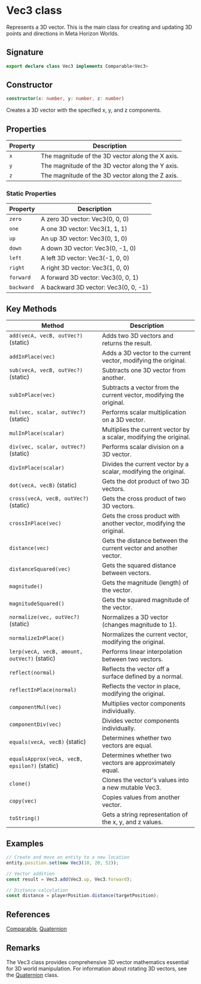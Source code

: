 # Vec3 class

Represents a 3D vector. This is the main class for creating and updating 3D points and directions in Meta Horizon Worlds.

## Signature

```typescript
export declare class Vec3 implements Comparable<Vec3>
```

## Constructor

```typescript
constructor(x: number, y: number, z: number)
```

Creates a 3D vector with the specified x, y, and z components.

## Properties

| Property | Description |
|----------|-------------|
| `x` | The magnitude of the 3D vector along the X axis. |
| `y` | The magnitude of the 3D vector along the Y axis. |
| `z` | The magnitude of the 3D vector along the Z axis. |

### Static Properties

| Property | Description |
|----------|-------------|
| `zero` | A zero 3D vector: Vec3(0, 0, 0) |
| `one` | A one 3D vector: Vec3(1, 1, 1) |
| `up` | An up 3D vector: Vec3(0, 1, 0) |
| `down` | A down 3D vector: Vec3(0, -1, 0) |
| `left` | A left 3D vector: Vec3(-1, 0, 0) |
| `right` | A right 3D vector: Vec3(1, 0, 0) |
| `forward` | A forward 3D vector: Vec3(0, 0, 1) |
| `backward` | A backward 3D vector: Vec3(0, 0, -1) |

## Key Methods

| Method | Description |
|--------|-------------|
| `add(vecA, vecB, outVec?)` (static) | Adds two 3D vectors and returns the result. |
| `addInPlace(vec)` | Adds a 3D vector to the current vector, modifying the original. |
| `sub(vecA, vecB, outVec?)` (static) | Subtracts one 3D vector from another. |
| `subInPlace(vec)` | Subtracts a vector from the current vector, modifying the original. |
| `mul(vec, scalar, outVec?)` (static) | Performs scalar multiplication on a 3D vector. |
| `mulInPlace(scalar)` | Multiplies the current vector by a scalar, modifying the original. |
| `div(vec, scalar, outVec?)` (static) | Performs scalar division on a 3D vector. |
| `divInPlace(scalar)` | Divides the current vector by a scalar, modifying the original. |
| `dot(vecA, vecB)` (static) | Gets the dot product of two 3D vectors. |
| `cross(vecA, vecB, outVec?)` (static) | Gets the cross product of two 3D vectors. |
| `crossInPlace(vec)` | Gets the cross product with another vector, modifying the original. |
| `distance(vec)` | Gets the distance between the current vector and another vector. |
| `distanceSquared(vec)` | Gets the squared distance between vectors. |
| `magnitude()` | Gets the magnitude (length) of the vector. |
| `magnitudeSquared()` | Gets the squared magnitude of the vector. |
| `normalize(vec, outVec?)` (static) | Normalizes a 3D vector (changes magnitude to 1). |
| `normalizeInPlace()` | Normalizes the current vector, modifying the original. |
| `lerp(vecA, vecB, amount, outVec?)` (static) | Performs linear interpolation between two vectors. |
| `reflect(normal)` | Reflects the vector off a surface defined by a normal. |
| `reflectInPlace(normal)` | Reflects the vector in place, modifying the original. |
| `componentMul(vec)` | Multiplies vector components individually. |
| `componentDiv(vec)` | Divides vector components individually. |
| `equals(vecA, vecB)` (static) | Determines whether two vectors are equal. |
| `equalsApprox(vecA, vecB, epsilon?)` (static) | Determines whether two vectors are approximately equal. |
| `clone()` | Clones the vector's values into a new mutable Vec3. |
| `copy(vec)` | Copies values from another vector. |
| `toString()` | Gets a string representation of the x, y, and z values. |

## Examples

```typescript
// Create and move an entity to a new location
entity.position.set(new Vec3(10, 20, 52));

// Vector addition
const result = Vec3.add(Vec3.up, Vec3.forward);

// Distance calculation
const distance = playerPosition.distance(targetPosition);
```

## References

[Comparable](https://developers.meta.com/horizon-worlds/reference/2.0.0/core_comparable), [Quaternion](https://developers.meta.com/horizon-worlds/reference/2.0.0/core_quaternion)

## Remarks

The Vec3 class provides comprehensive 3D vector mathematics essential for 3D world manipulation. For information about rotating 3D vectors, see the [Quaternion](https://developers.meta.com/horizon-worlds/reference/2.0.0/core_quaternion) class.